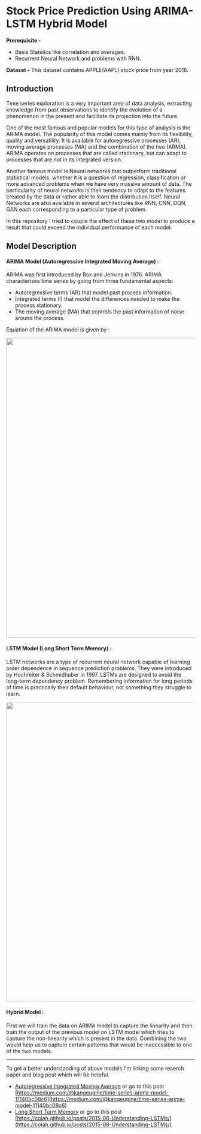 # Stock Price Prediction Using ARIMA-LSTM Hybrid Model

**Prerequisite -**
- Basis Statstics like correlation and averages.
- Recurrent Neural Network and problems with RNN.

**Dataset -** This dataset contains APPLE(AAPL) stock price from year 2016. 

## Introduction

Time series exploration is a very important area of data analysis, extracting knowledge from past observations to identify the evolution of a phenomenon in the present and facilitate its projection into the future.

One of the most famous and popular models for this type of analysis is the ARIMA model. The popularity of this model comes mainly from its flexibility, quality and versatility. It is available for autoregressive processes (AR), moving average processes (MA) and the combination of the two (ARMA). ARIMA operates on processes that are called stationary, but can adapt to processes that are not in its integrated version.

Another famous model is Neural networks that outperform traditional statistical models, whether it is a question of regression, classification or more advanced problems when we have very massive amount of data. The particularity of neural networks is their tendency to adapt to the features created by the data or rather able to learn the distribution itself. Neural Networks are also available in several architectures like RNN, CNN, DQN, GAN each corresponding to a particular type of problem.

In this repository I tried to couple the effect of these two model to produce a result that could exceed the individual performance of each model. 

## Model Description

#### ARIMA Model (Autoregressive Integrated Moving Average) :

  ARIMA was first introduced by Box and Jenkins in 1976. ARIMA characterizes time series by going from three fundamental aspects:
  - Autoregressive terms (AR) that model past process information.
  - Integrated terms (I) that model the differences needed to make the process stationary.
  - The moving average (MA) that controls the past information of noise around the process.
  
  Equation of the ARIMA model is given by :
  
  <img width="800" src="https://docs.oracle.com/cd/E57185_01/CBREG/images/graphics/arima3.gif">

#### LSTM Model (Long Short Term Memory) :

  LSTM networks are a type of recurrent neural network capable of learning order dependence in sequence prediction problems. They were introduced by Hochreiter & Schmidhuber in   1997. LSTMs are designed to avoid the long-term dependency problem. Remembering information for long periods of time is practically their default behaviour, not something they   struggle to learn.
  
  <img width="800" src="https://colah.github.io/posts/2015-08-Understanding-LSTMs/img/LSTM3-chain.png">
  
#### Hybrid Model :

  First we will train the data on ARIMA model to capture the linearity and then train the output of the previous model on LSTM model which tries to capture the non-linearity       which is present in the data. Combining the two would help us to capture certain patterns that would be inaccessible to one of the two models.

<hr>
To get a better understanding of above models I'm linking some reserch paper and blog post which will be helpful.

- [Autoregressive Integrated Moving Average](https://www.ncss.com/wp-content/themes/ncss/pdf/Procedures/NCSS/The_Box-Jenkins_Method.pdf) or go to this post [https://medium.com/@kangeugine/time-series-arima-model-11140bc08c6](https://medium.com/@kangeugine/time-series-arima-model-11140bc08c6)
- [Long Short Term Memory](https://www.bioinf.jku.at/publications/older/2604.pdf) or go to this post [https://colah.github.io/posts/2015-08-Understanding-LSTMs/](https://colah.github.io/posts/2015-08-Understanding-LSTMs/)
